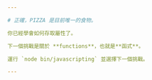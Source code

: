```yaml
---

# 正確，PIZZA 是目前唯一的食物。

你已經學會如何存取屬性了。

下一個挑戰是關於 **functions**，也就是**函式**。

運行 `node bin/javascripting` 並選擇下一個挑戰。

---
```

